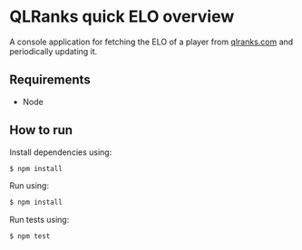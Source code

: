 QLRanks quick ELO overview
=====================

A console application for fetching the ELO of a player from [qlranks.com](http://www.qlranks.com)
and periodically updating it.

## Requirements

* Node

## How to run

Install dependencies using:

``` bash
$ npm install
```

Run using:

``` bash
$ npm install
```

Run tests using:

``` bash
$ npm test
```